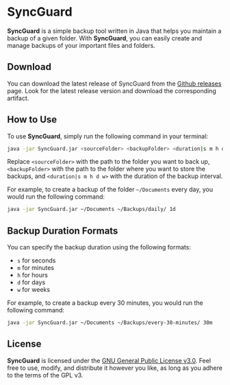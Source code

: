 # SyncGuard
**SyncGuard** is a simple backup tool written in Java that helps you maintain a backup of a given folder. With **SyncGuard**, you can easily create and manage backups of your important files and folders.

## Download
You can download the latest release of SyncGuard from the [Github releases](https://github.com/Xen0Xys/SyncGuard/releases) page. Look for the latest release version and download the corresponding artifact.

## How to Use
To use **SyncGuard**, simply run the following command in your terminal:

```sh
java -jar SyncGuard.jar <sourceFolder> <backupFolder> <duration|s m h d w>
```
Replace `<sourceFolder>` with the path to the folder you want to back up, `<backupFolder>` with the path to the folder where you want to store the backups, and `<duration|s m h d w>` with the duration of the backup interval.

For example, to create a backup of the folder `~/Documents` every day, you would run the following command:

```sh
java -jar SyncGuard.jar ~/Documents ~/Backups/daily/ 1d
```
## Backup Duration Formats
You can specify the backup duration using the following formats:

* `s` for seconds
* `m` for minutes
* `h` for hours
* `d` for days
* `w` for weeks

For example, to create a backup every 30 minutes, you would run the following command:

```sh
java -jar SyncGuard.jar ~/Documents ~/Backups/every-30-minutes/ 30m
```

## License
**SyncGuard** is licensed under the [GNU General Public License v3.0](https://github.com/Xen0Xys/SyncGuard/blob/main/LICENSE). Feel free to use, modify, and distribute it however you like, as long as you adhere to the terms of the GPL v3.
